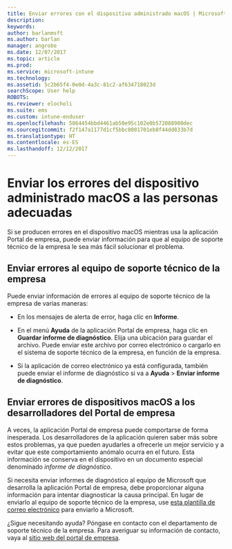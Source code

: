 ```yaml
---
title: Enviar errores con el dispositivo administrado macOS | Microsoft Docs
description: 
keywords: 
author: barlanmsft
ms.author: barlan
manager: angrobe
ms.date: 12/07/2017
ms.topic: article
ms.prod: 
ms.service: microsoft-intune
ms.technology: 
ms.assetid: 5c2b65f4-0e0d-4a3c-81c2-af634718023d
searchScope: User help
ROBOTS: 
ms.reviewer: elocholi
ms.suite: ems
ms.custom: intune-enduser
ms.openlocfilehash: 5864454bbd4461ab50e95c102e0b572088980dec
ms.sourcegitcommit: f2f147a1177d1cf5bbc8001701eb8f44dd833b7d
ms.translationtype: HT
ms.contentlocale: es-ES
ms.lasthandoff: 12/12/2017
---
```

# <a name="submit-errors-to-the-right-people-for-your-managed-macos-device"></a>Enviar los errores del dispositivo administrado macOS a las personas adecuadas

Si se producen errores en el dispositivo macOS mientras usa la aplicación Portal de empresa, puede enviar información para que al equipo de soporte técnico de la empresa le sea más fácil solucionar el problema.

## <a name="send-errors-to-your-company-support"></a>Enviar errores al equipo de soporte técnico de la empresa

 Puede enviar información de errores al equipo de soporte técnico de la empresa de varias maneras:

-   En los mensajes de alerta de error, haga clic en **Informe**.

-   En el menú **Ayuda** de la aplicación Portal de empresa, haga clic en **Guardar informe de diagnóstico**. Elija una ubicación para guardar el archivo. Puede enviar este archivo por correo electrónico o cargarlo en el sistema de soporte técnico de la empresa, en función de la empresa.

- Si la aplicación de correo electrónico ya está configurada, también puede enviar el informe de diagnóstico si va a **Ayuda** > **Enviar informe de diagnóstico**.

## <a name="send-errors-to-the-company-portal-developers-for-macos-devices"></a>Enviar errores de dispositivos macOS a los desarrolladores del Portal de empresa

A veces, la aplicación Portal de empresa puede comportarse de forma inesperada. Los desarrolladores de la aplicación quieren saber más sobre estos problemas, ya que pueden ayudarles a ofrecerle un mejor servicio y a evitar que este comportamiento anómalo ocurra en el futuro. Esta información se conserva en el dispositivo en un documento especial denominado _informe de diagnóstico_.

Si necesita enviar informes de diagnóstico al equipo de Microsoft que desarrolla la aplicación Portal de empresa, debe proporcionar alguna información para intentar diagnosticar la causa principal. En lugar de enviarlo al equipo de soporte técnico de la empresa, use <a href="mailto:IntuneCPiOSfeedback@microsoft.com?subject=My Company Portal App Closed Unexpectedly&body=Press and hold, then paste your copied Company Portal app logs here.">esta plantilla de correo electrónico</a> para enviarlo a Microsoft.

¿Sigue necesitando ayuda? Póngase en contacto con el departamento de soporte técnico de la empresa. Para averiguar su información de contacto, vaya al [sitio web del portal de empresa](https://portal.manage.microsoft.com#HelpDeskDialog).
